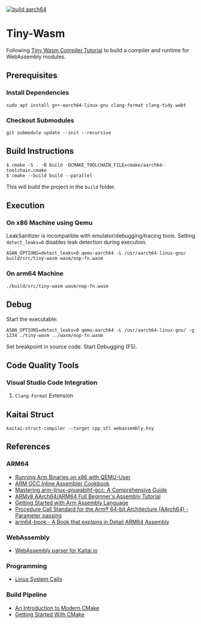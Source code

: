[![build aarch64](https://github.com/henrythasler/wasm-playground/actions/workflows/build-aarch64.yml/badge.svg)](https://github.com/henrythasler/wasm-playground/actions/workflows/build-aarch64.yml)

# Tiny-Wasm

Following [Tiny Wasm Compiler Tutorial](https://github.com/Schleifner/Tiny-Wasm-Compiler-Learn) to build a compiler and runtime for WebAssembly modules.

## Prerequisites

### Install Dependencies

`sudo apt install g++-aarch64-linux-gnu clang-format clang-tidy wabt`

### Checkout Submodules

`git submodule update --init --recursive`

## Build Instructions

```
$ cmake -S . -B build -DCMAKE_TOOLCHAIN_FILE=cmake/aarch64-toolchain.cmake
$ cmake --build build --parallel
```

This will build the project in the `build` folder.

## Execution

### On x86 Machine using Qemu 

LeakSanitizer is incompatible with emulator/debugging/tracing tools. Setting `detect_leaks=0` disables leak detection during execution.

`ASAN_OPTIONS=detect_leaks=0 qemu-aarch64 -L /usr/aarch64-linux-gnu/ build/src/tiny-wasm wasm/nop-fn.wasm`

### On arm64 Machine

`./build/src/tiny-wasm wasm/nop-fn.wasm`

## Debug 

Start the executable:

`ASAN_OPTIONS=detect_leaks=0 qemu-aarch64 -L /usr/aarch64-linux-gnu/ -g 1234 ./tiny-wasm ../wasm/nop-fn.wasm`

Set breakpoint in source code. Start Debugging (F5).

## Code Quality Tools

### Visual Studio Code Integration

1. `Clang-Format` Extension

## Kaitai Struct

`kaitai-struct-compiler --target cpp_stl webassembly.ksy`

## References

### ARM64

- [Running Arm Binaries on x86 with QEMU-User](https://azeria-labs.com/arm-on-x86-qemu-user/)
- [ARM GCC Inline Assembler Cookbook](http://www.ethernut.de/en/documents/arm-inline-asm.html)
- [Mastering arm-linux-gnueabihf-gcc: A Comprehensive Guide ](https://linuxvox.com/blog/arm-linux-gnueabihf-gcc/)
- [ARMv8 AArch64/ARM64 Full Beginner's Assembly Tutorial](https://mariokartwii.com/armv8/)
- [Getting Started with Arm Assembly Language](https://developer.arm.com/documentation/107829/0201)
- [Procedure Call Standard for the Arm® 64-bit Architecture (AArch64) - Parameter passing](https://github.com/ARM-software/abi-aa/blob/main/aapcs64/aapcs64.rst#68parameter-passing)
- [arm64-book - A Book that explains in Detail ARM64 Assembly](https://github.com/maxvdec/arm64-book)

### WebAssembly

- [WebAssembly parser for Kaitai.io](https://github.com/evacchi/kaitai-webassembly)

### Programming

- [Linux System Calls](https://syscall.sh/)

### Build Pipeline

- [An Introduction to Modern CMake](https://cliutils.gitlab.io/modern-cmake/README.html)
- [Getting Started With CMake](https://earthly.dev/blog/using-cmake/)